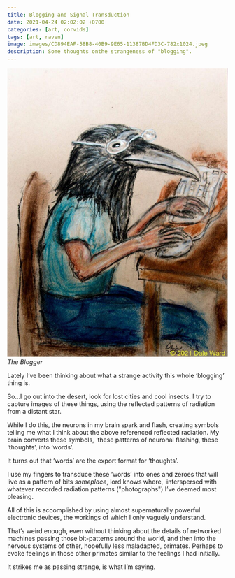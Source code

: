 ```yaml
---
title: Blogging and Signal Transduction
date: 2021-04-24 02:02:02 +0700
categories: [art, corvids]
tags: [art, raven]
image: images/CD894EAF-58B8-40B9-9E65-11387BD4FD3C-782x1024.jpeg
description: Some thoughts onthe strangeness of "blogging".
---
```


![picture](images/CD894EAF-58B8-40B9-9E65-11387BD4FD3C-782x1024.jpeg)
*The Blogger*

Lately I’ve been thinking about what a strange activity this whole ‘blogging’ thing is.

So...I go out into the desert, look for lost cities and cool insects. I try to capture images of these things, using the reflected patterns of radiation from a distant star.

While I do this, the neurons in my brain spark and flash, creating symbols telling me what I think about the above referenced reflected radiation. My brain converts these symbols,  these patterns of neuronal flashing, these ‘thoughts’, into ‘words’.

It turns out that ‘words’ are the export format for ‘thoughts’.

I use my fingers to transduce these ‘words’ into ones and zeroes that will live as a pattern of bits _someplace_, lord knows where,  interspersed with whatever recorded radiation patterns ("photographs") I’ve deemed most pleasing.

All of this is accomplished by using almost supernaturally powerful electronic devices, the workings of which I only vaguely understand.

That’s weird enough, even without thinking about the details of networked machines passing those bit-patterns around the world, and then into the nervous systems of other, hopefully less maladapted, primates. Perhaps to evoke feelings in those other primates similar to the feelings I had initially.

It strikes me as passing strange, is what I’m saying.
